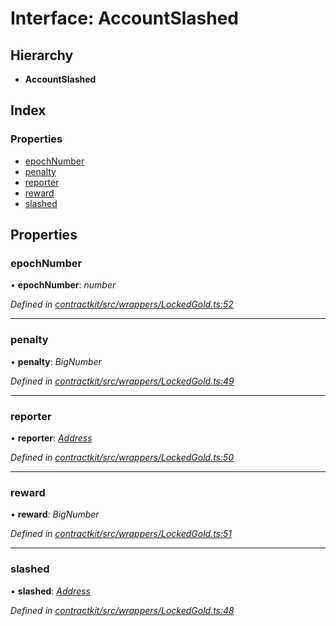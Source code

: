 # Interface: AccountSlashed

## Hierarchy

* **AccountSlashed**

## Index

### Properties

* [epochNumber](_wrappers_lockedgold_.accountslashed.md#epochnumber)
* [penalty](_wrappers_lockedgold_.accountslashed.md#penalty)
* [reporter](_wrappers_lockedgold_.accountslashed.md#reporter)
* [reward](_wrappers_lockedgold_.accountslashed.md#reward)
* [slashed](_wrappers_lockedgold_.accountslashed.md#slashed)

## Properties

###  epochNumber

• **epochNumber**: *number*

*Defined in [contractkit/src/wrappers/LockedGold.ts:52](https://github.com/celo-org/celo-monorepo/blob/master/packages/contractkit/src/wrappers/LockedGold.ts#L52)*

___

###  penalty

• **penalty**: *BigNumber*

*Defined in [contractkit/src/wrappers/LockedGold.ts:49](https://github.com/celo-org/celo-monorepo/blob/master/packages/contractkit/src/wrappers/LockedGold.ts#L49)*

___

###  reporter

• **reporter**: *[Address](../modules/_base_.md#address)*

*Defined in [contractkit/src/wrappers/LockedGold.ts:50](https://github.com/celo-org/celo-monorepo/blob/master/packages/contractkit/src/wrappers/LockedGold.ts#L50)*

___

###  reward

• **reward**: *BigNumber*

*Defined in [contractkit/src/wrappers/LockedGold.ts:51](https://github.com/celo-org/celo-monorepo/blob/master/packages/contractkit/src/wrappers/LockedGold.ts#L51)*

___

###  slashed

• **slashed**: *[Address](../modules/_base_.md#address)*

*Defined in [contractkit/src/wrappers/LockedGold.ts:48](https://github.com/celo-org/celo-monorepo/blob/master/packages/contractkit/src/wrappers/LockedGold.ts#L48)*
